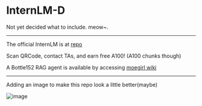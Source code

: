 # InternLM-D
Not yet decided what to include. meow~.

---
The official InternLM is at [repo](https://github.com/InternLM/Tutorial)

Scan QRCode, contact TAs, and earn free A100! (A100 chunks though)

A Bottle152 RAG agent is available by accessing [moegirl wiki](https://zh.moegirl.cn)

----

Adding an image to make this repo look a little better(maybe)

![image](https://github.com/user-attachments/assets/84f3d669-90b3-4bc9-b1ff-01a0916b2755)
